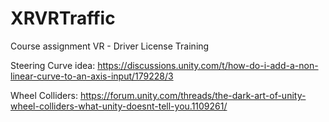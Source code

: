 # XRVRTraffic
Course assignment VR - Driver License Training


Steering Curve idea: https://discussions.unity.com/t/how-do-i-add-a-non-linear-curve-to-an-axis-input/179228/3


Wheel Colliders: https://forum.unity.com/threads/the-dark-art-of-unity-wheel-colliders-what-unity-doesnt-tell-you.1109261/
